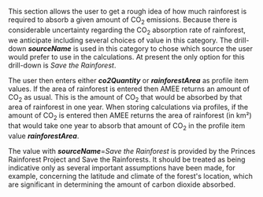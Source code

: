 This section allows the user to get a rough idea of how much rainforest
is required to absorb a given amount of CO<sub>2</sub> emissions. Because there
is considerable uncertainty regarding the CO<sub>2</sub> absorption rate of
rainforest, we anticipate including several choices of value in this
category. The drill-down ***sourceName*** is used in this category to
chose which source the user would prefer to use in the calculations. At
present the only option for this drill-down is *Save the Rainforest*.

The user then enters either ***co2Quantity*** or ***rainforestArea*** as
profile item values. If the area of rainforest is entered then AMEE
returns an amount of CO<sub>2</sub> as usual. This is the amount of CO<sub>2</sub>
that would be absorbed by that area of rainforest in one year. When
storing calculations via profiles, if the amount of CO<sub>2</sub> is entered
then AMEE returns the area of rainforest (in km²) that would take one
year to absorb that amount of CO<sub>2</sub> in the profile item value
***rainforestArea***.

The value with ***sourceName***=*Save the Rainforest* is provided by the
Princes Rainforest Project and Save the Rainforests. It should be
treated as being indicative only as several important assumptions have
been made, for example, concerning the latitude and climate of the
forest's location, which are significant in determining the amount of
carbon dioxide absorbed.
